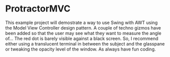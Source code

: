 # ProtractorMVC
This example project will demostrate a way to use Swing with AWT using the Model View Controller design pattern.
  A couple of techno gizmos have been added so that the user may see what they want to measure the angle of...
  The red dot is barely visible against a black screen.  So, I recommend either using
 a translucent terminal in between the subject and the glasspane or 
 tweaking the opacity level of the window.  As always have fun coding.
